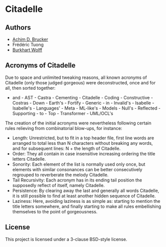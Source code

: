 # Citadelle

## Authors
* [Achim D. Brucker](http://www.brucker.ch/)
* Frédéric Tuong
* [Burkhart Wolff](https://www.lri.fr/~wolff/)

## Acronyms of Citadelle
Due to space and unlimited tweaking reasons, all known acronyms of
Citadelle (only those judged gorgeous) were deconstructed, once and
for all, then sorted together:
* and - AST - Castra - Cementing - Citadelle - Coding - Constructive -
  Costras - Down - Earth's - Fortify - Generic - in - Invalid's -
  Isabelle - Isabelle's - Languages' - Meta - ML-like's - Models -
  Null's - Reflected - Supporting - to - Top - Transformer - UML/OCL's

The creation of the initial acronyms were nevertheless following
certain rules relieving from combinatorial blow-ups, for instance:
* Length: Unrestricted, but to fit in a top header file, first line
  words are arranged to total less than N characters without breaking
  any words, and for subsequent lines: N + the length of Citadelle.
* Order: They all contain in case insensitive increasing ordering the
  title letters Citadelle.
* Sonority: Each element of the list is normally used only once, but
  elements with similar consonances can be better consecutively
  regrouped to reverberate the melody Citadelle.
* Tail Recursivity: Each acronym has in its ending tail position the
  supposedly reflect of itself, namely Citadelle.
* Persistence: By clearing away the last and generally all words
  Citadelle, it is still possible to find at least another hidden
  sequence of Citadelle.
* Laziness: Here, avoiding laziness is as simple as: starting to
  mention the title letters somewhere, and finally starting to make
  all rules embellishing themselves to the point of gorgeousness.

## License
This project is licensed under a 3-clause BSD-style license.
